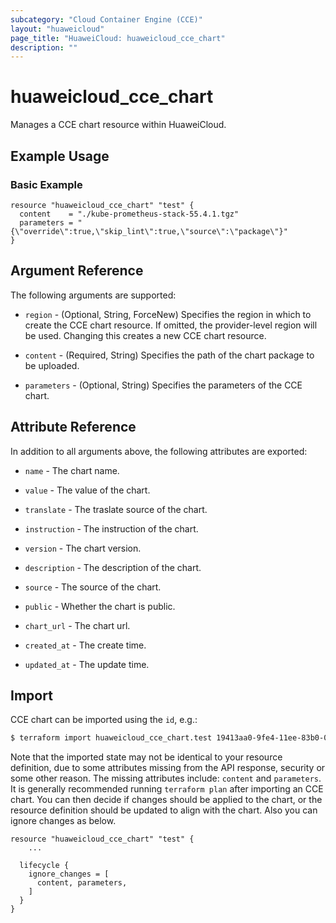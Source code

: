 ```yaml
---
subcategory: "Cloud Container Engine (CCE)"
layout: "huaweicloud"
page_title: "HuaweiCloud: huaweicloud_cce_chart"
description: ""
---
```


# huaweicloud_cce_chart

Manages a CCE chart resource within HuaweiCloud.

## Example Usage

### Basic Example

```hcl
resource "huaweicloud_cce_chart" "test" {
  content    = "./kube-prometheus-stack-55.4.1.tgz"
  parameters = "{\"override\":true,\"skip_lint\":true,\"source\":\"package\"}"
}
```

## Argument Reference

The following arguments are supported:

* `region` - (Optional, String, ForceNew) Specifies the region in which to create the CCE chart resource.
  If omitted, the provider-level region will be used. Changing this creates a new CCE chart resource.

* `content` - (Required, String) Specifies the path of the chart package to be uploaded.

* `parameters` - (Optional, String) Specifies the parameters of the CCE chart.

## Attribute Reference

In addition to all arguments above, the following attributes are exported:

* `name` - The chart name.

* `value` - The value of the chart.

* `translate` - The traslate source of the chart.

* `instruction` - The instruction of the chart.

* `version` - The chart version.

* `description` - The description of the chart.

* `source` - The source of the chart.

* `public` - Whether the chart is public.

* `chart_url` - The chart url.

* `created_at` - The create time.

* `updated_at` - The update time.

## Import

CCE chart can be imported using the `id`, e.g.:

```bash
$ terraform import huaweicloud_cce_chart.test 19413aa0-9fe4-11ee-83b0-0255ac10026b
```

Note that the imported state may not be identical to your resource definition, due to some attributes missing from the
API response, security or some other reason. The missing attributes include:
`content` and `parameters`. It is generally recommended running `terraform plan` after importing an CCE chart.
You can then decide if changes should be applied to the chart, or the resource definition should be updated to align
with the chart. Also you can ignore changes as below.

```hcl
resource "huaweicloud_cce_chart" "test" {
    ...

  lifecycle {
    ignore_changes = [
      content, parameters,
    ]
  }
}
```
